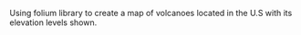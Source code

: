 Using folium library to create a map of volcanoes located in the U.S with its elevation levels shown.
